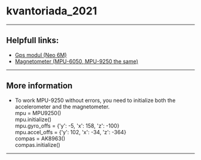 # kvantoriada_2021
***
## Helpfull links:
- [Gps modul (Neo 6M)](https://sparklers-the-makers.github.io/blog/robotics/use-neo-6m-module-with-raspberry-pi/)   
- [Magnetometer (MPU-6050, MPU-9250 the same)](https://blog.avislab.com/hmc5883l_ru/)  
***
## More information
- To work MPU-9250 without errors, you need to initialize both the accelerometer and the magnetometer.  
mpu = MPU9250()  
mpu.initialize()  
mpu.gyro_offs = {'y': -5, 'x': 158, 'z': -100}  
mpu.accel_offs = {'y': 102, 'x': -34, 'z': -364}  
compas = AK8963()  
compas.initialize()
---
